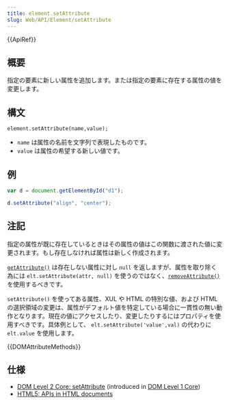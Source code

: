 ```yaml
---
title: element.setAttribute
slug: Web/API/Element/setAttribute
---
```


{{ApiRef}}

## 概要

指定の要素に新しい属性を追加します。または指定の要素に存在する属性の値を変更します。

## 構文

```
element.setAttribute(name,value);
```

- `name` は属性の名前を文字列で表現したものです。
- `value` は属性の希望する新しい値です。

## 例

```js
var d = document.getElementById("d1");

d.setAttribute("align", "center");
```

## 注記

指定の属性が既に存在しているときはその属性の値はこの関数に渡された値に変更されます。もし存在しなければ属性は新しく作成されます。

[`getAttribute()`](/ja/docs/DOM/element.getAttribute) は存在しない属性に対し `null` を返しますが、属性を取り除く為には `elt.setAttribute(attr, null)` を使うのではなく、[`removeAttribute()`](/ja/docs/DOM/element.removeAttribute) を使用するべきです。

`setAttribute()` を使ってある属性、XUL や HTML の特別な値、および HTML の選択領域の変更は、属性がデフォルト値を特定している場合に一貫性の無い動作となります。現在の値にアクセスしたり、変更したりするにはプロパティを使用すべきです。具体例として、 `elt.setAttribute('value',val)` の代わりに `elt.value` を使用します。

{{DOMAttributeMethods}}

## 仕様

- [DOM Level 2 Core: setAttribute](http://www.w3.org/TR/DOM-Level-2-Core/core.html#ID-F68F082) (introduced in [DOM Level 1 Core](http://www.w3.org/TR/REC-DOM-Level-1/level-one-core.html#method-setAttribute))
- [HTML5: APIs in HTML documents](http://www.whatwg.org/specs/web-apps/current-work/#apis-in-html-documents)
